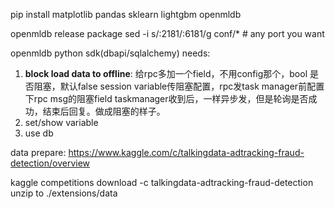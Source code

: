 pip install matplotlib pandas sklearn lightgbm openmldb

openmldb release package
sed -i s/:2181/:6181/g conf/* # any port you want

openmldb python sdk(dbapi/sqlalchemy) needs:
1. **block load data to offline**: 
给rpc多加一个field，不用config那个，bool 是否阻塞，默认false
session variable传阻塞配置，rpc发task manager前配置下rpc msg的阻塞field
taskmanager收到后，一样异步发，但是轮询是否成功，结束后回复。做成阻塞的样子。
2. set/show variable
3. use db


data prepare:
https://www.kaggle.com/c/talkingdata-adtracking-fraud-detection/overview

kaggle competitions download -c talkingdata-adtracking-fraud-detection
unzip to ./extensions/data 
